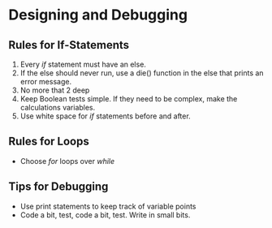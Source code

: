 # Designing and Debugging

## Rules for If-Statements

1. Every _if_ statement must have an else.
2. If the else should never run, use a die() function in the else that prints an error message.
3. No more that 2 deep
4. Keep Boolean tests simple. If they need to be complex, make the calculations variables.
5. Use white space for _if_ statements before and after.

## Rules for Loops

* Choose _for_ loops over _while_ 

## Tips for Debugging

* Use print statements to keep track of variable points
* Code a bit, test, code a bit, test. Write in small bits.
